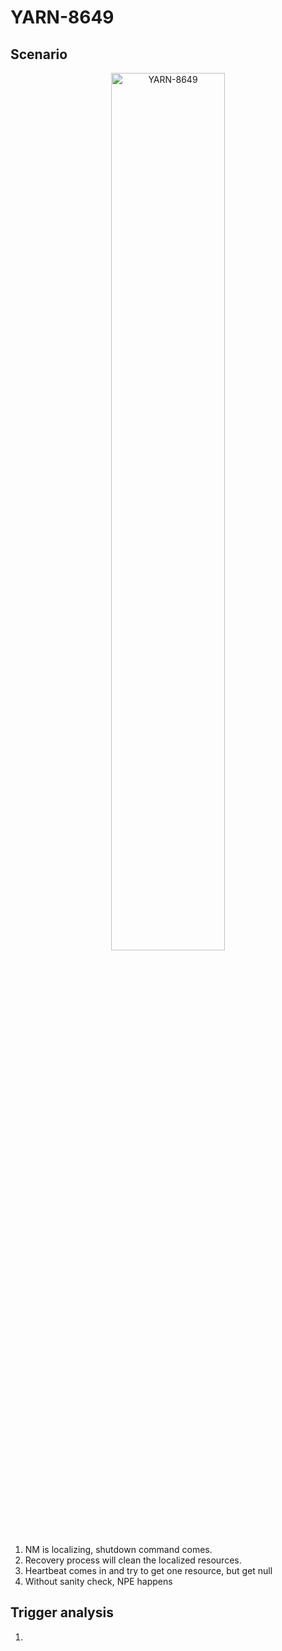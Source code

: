 # YARN-8649

## Scenario

<div  align="center">    
 <img src="https://github.com/lujiefsi/CrashTuner/blob/master/pictures/8649.png" width="60%" height="60%" alt="YARN-8649" align=center />
</div>

1. NM is localizing, shutdown command comes.
2. Recovery process will  clean the localized resources.
3. Heartbeat comes in and try to get one resource, but get null
4. Without sanity check, NPE happens

## Trigger analysis

1. 



